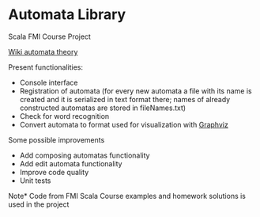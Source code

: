 # Automata Library
Scala FMI Course Project

[Wiki automata theory](https://en.wikipedia.org/wiki/Automata_theory)

Present functionalities:
* Console interface
* Registration of automata 
(for every new automata a file with its name is created and it is serialized in text format there; names of already constructed automatas are stored in fileNames.txt)
* Check for word recognition
* Convert automata to format used for visualization with [Graphviz](https://dreampuf.github.io/GraphvizOnline)

Some possible improvements
* Add composing automatas functionality
* Add edit automata functionality
* Improve code quality
* Unit tests

Note* Code from FMI Scala Course examples and homework solutions is used in the project
